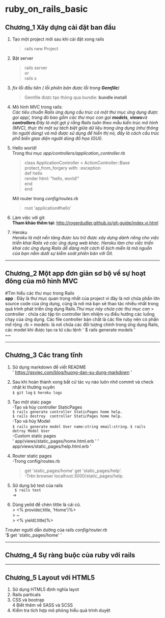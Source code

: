 # ruby_on_rails_basic  
## Chương_1 Xây dựng cài đặt ban đầu 
1. Tạo một project mới sau khi cài đặt xong rails  
    > rails new Project  
2. Bật server  
    > rails server  
    or  
    > rails s  
3. *fix lỗi đầu tiên ( lỗi phiên bản được lỗi trong **Gemfile**)*  
    > Gemfile được tạo thông qua bundle:  **bundle install**
4. Mô hình MVC trong rails:  
  _Các tiêu chuẩn Rails ứng dụng cấu trúc có một thư mục ứng dụng được gọi app/, trong đó bao gồm các thư mục con gọi **models**, **views**và **controllers**.Đây là một gợi ý rằng Rails tuân theo mẫu kiến trúc mô hình (MVC), thực thi một sự tách biệt giữa dữ liệu trong ứng dụng (như thông tin người dùng) và mã được sử dụng để hiển thị nó, đây là cách cấu trúc phổ biến giao diện người dùng đồ họa (GUI)._  

5. Hello world!  
   Trong thư mục *app/controllers/application_controller.rb*  
   > class ApplicationController < ActionController::Base  
   > protect_from_forgery with: :exception  
   > def hello  
   >    render html: "hello, world!"  
   > end  
   >end
     
   Mở router trong *config/routes.rb*  
   > root 'application#hello'  
 6. Làm việc với git:  
    **Tham khảo thêm tại:** http://rogerdudler.github.io/git-guide/index.vi.html  
 7. Heroku  
      *Heroku là một nền tảng được lưu trữ được xây dựng dành riêng cho việc triển khai Rails và các ứng dụng web khác. Heroku làm cho việc triển khai các ứng dụng Rails dễ dàng một cách lố bịch miễn là mã nguồn của bạn nằm dưới sự kiểm soát phiên bản với Git.*  

___  
      
## Chương_2  Một app đơn giản sơ bộ về sự hoạt đông của mô hình MVC  
   #Tìm hiểu các thư mục trong Rails  
   **app** : Đây là thư mục quan trọng nhất của project vì đây là nơi chứa phần lớn source code của ứng dụng, cũng là nơi mà bạn sẽ thao tác nhiều nhất trong quá trình phát triển ứng dụng Rails.*Thư mục này chứa các thư mục con* > controller : chứa các tập tin controller làm nhiệm vụ điều hướng các luồng chạy của ứng dụng. Các file controller bản chất là các file ruby nên có phần mở rộng .rb > models: là nơi chứa các đối tượng chính trong ứng dụng Rails, các model khi được tạo ra từ câu lệnh ' $ rails generate models '  
   ~~




  
___  
## Chương_3 Các trang tĩnh  
   1. Sử dụng markdown để viết README  
        ' https://gsviec.com/blog/huong-dan-su-dung-markdown '  
   2. Sau khi hoàn thành xong bất cứ tác vụ nào luôn nhớ commit và check nhật kí thường xuyên  
       ` $ git log ` 
       ` $ heroku logs `  
   3. Tạo một staic page  
     -Tạo và hủy controller StaticPages     
        ` $ rails generate controller StaticPages home help. `  
        ` $ rails destroy  controller StaticPages home help. `  
     -Tạo và hủy Model  
        ` $ rails generate model User name:string email:string. ` 
        ` $ rails detroy Model User `  
     -Custom static pages  
       ' app/views/static_pages/home.html.erb '
       ' app/views/static_pages/help.html.erb '
    
   4. Router static pages  
    -Trong config/routes.rb  
      >  get  'static_pages/home'
      >  get  'static_pages/help'.  
    -Trên browser 
      > localhost:3000/static_pages/help.  
   5. Sữ dụng bộ test của rails  
    ` $ rails test`  
    ->
   6. Dùng yeild để chèn tittle là cái cũ.  
     > <% provide(:title, 'Home')%>  
     > ~  
     > <% yield(:title)%> 
    
   7.router người dẫn dường của rails *config/router.rb*  
       '$ get 'static_pages/home' '    
  ___
  
       
## Chương_4 Sự ràng buộc của ruby với rails     
___  

## Chương_5 Layout với HTML5  
   1. Sử dụng HTML5 định nghĩa layot  
   2. Rails particals  
   3. CSS và bootrap  
   4 Biết thêm về SASS và SCSS  
   5. Kiểm tra tích hợp mô phỏng hiểu quả trình duyệt  
   
    
     
   
   
      

        
  
      
    

